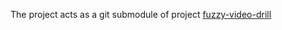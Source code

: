 The project acts as a git submodule of project [fuzzy-video-drill](https://github.com/HWilliamgo/fuzzy-video-drill)